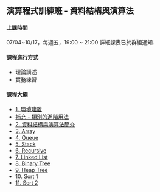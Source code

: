 ## 演算程式訓練班 - 資料結構與演算法

#### 上課時間

07/04~10/17，每週五，19:00 ~ 21:00
詳細課表已於群組通知.

#### 課程進行方式

- 理論講述
- 實務練習

#### 課程大綱
- [1. 環境建置](http://ap-training.github.io/Data_Structure202507/0.%20開發環境建置.slides.html)
- [補充 - 類別的進階用法](http://ap-training.github.io/Data_Structure202507/0-1.%20補充%20-%20類別進階用法_Q.slides.html)
- [2. 資料結構與演算法簡介](http://ap-training.github.io/Data_Structure202507/1.%20資料結構與演算法簡介.slides.html)
- [3. Array](http://ap-training.github.io/Data_Structure202507/2.%20陣列(Array)_Q.slides.html)
- [4. Queue](http://ap-training.github.io/Data_Structure202507/3.%20佇列(Queue)_Q.slides.html)
- [5. Stack](http://ap-training.github.io/Data_Structure202507/4.堆疊_Q(Stack).slides.html)
- [6. Recursive](http://ap-training.github.io/Data_Structure202507/13.%20遞迴_Q(Recursive).slides.html)
- [7. Linked List](http://ap-training.github.io/Data_Structure202507/5.鏈結串列_Q(Linked%20List).slides.html)
- [8. Binary Tree](http://ap-training.github.io/Data_Structure202507/6.二元搜尋樹(Binary%20Search%20Tree)_Q.slides.html)
- [9. Heap Tree](http://ap-training.github.io/Data_Structure202507/7.堆積樹(Heap%20Tree)_Q.slides.html)
- [10. Sort 1](http://ap-training.github.io/Data_Structure202507/9.排序(Sort)(一)_Q.slides.html)
- [11. Sort 2](http://ap-training.github.io/Data_Structure202507/10.排序(Sort)(二)_Q.slides.html)
